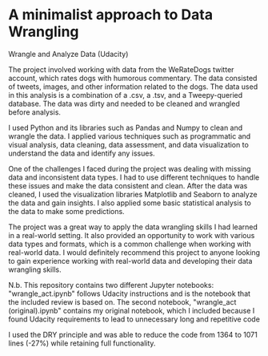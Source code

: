 # A minimalist approach to Data Wrangling
Wrangle and Analyze Data (Udacity)

The project involved working with data from the WeRateDogs twitter account, which rates dogs with humorous commentary. The data consisted of tweets, images, and other information related to the dogs. The data used in this analysis is a combination of a .csv, a .tsv, and a Tweepy-queried database. The data was dirty and needed to be cleaned and wrangled before analysis.

I used Python and its libraries such as Pandas and Numpy to clean and wrangle the data. I applied various techniques such as programmatic and visual analysis, data cleaning, data assessment, and data visualization to understand the data and identify any issues.

One of the challenges I faced during the project was dealing with missing data and inconsistent data types. I had to use different techniques to handle these issues and make the data consistent and clean. After the data was cleaned, I used the visualization libraries Matplotlib and Seaborn to analyze the data and gain insights. I also applied some basic statistical analysis to the data to make some predictions.

The project was a great way to apply the data wrangling skills I had learned in a real-world setting. It also provided an opportunity to work with various data types and formats, which is a common challenge when working with real-world data. I would definitely recommend this project to anyone looking to gain experience working with real-world data and developing their data wrangling skills.

N.b. This repository contains two different Jupyter notebooks: "wrangle_act.ipynb" follows Udacity instructions and is the notebook that the included review is based on. The second notebook, "wrangle_act (original).ipynb" contains my original notebook, which I included because I found Udacity requirements to lead to unnecessary long and repetitive code

I used the DRY principle and was able to reduce the code from 1364 to 1071 lines (-27%) while retaining full functionality.
